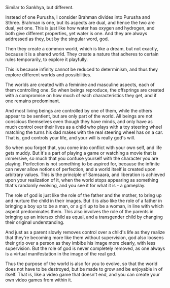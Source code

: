 Similar to Sankhya, but different.

Instead of one Purusha, I consider Brahman divides into Purusha and Sthree. Brahman is one, but its aspects are dual, and hence the two are dual, yet one. This is just like how water has oxygen and hydrogen, and both give different properties, yet water is one. And they are always addressed as they, but by the singular word, god.

Then they create a common world, which is like a dream, but not exactly, because it is a shared world. They create a nature that adheres to certain rules temporarily, to explore it playfully.

This is because infinity cannot be reduced to determinism, and thus they explore different worlds and possibilities.

The worlds are created with a feminine and masculine aspects, each of them controlling one. So when beings reproduce, the offsprings are created with a compromise on how much of each characteristics they get, and if one remains predominant.

And most living beings are controlled by one of them, while the others appear to be sentient, but are only part of the world. All beings are not conscious themselves even though they have minds, and only have as much control over their lives as a child who plays with a toy steering wheel matching the turns his dad makes with the real steering wheel has on a car. That is, god controls your life, and your will is really god's will.

So when you forget that, you come into conflict with your own self, and life gets muddy. But it's a part of playing a game or watching a movie that is immersive, so much that you confuse yourself with the character you are playing. Perfection is not something to be aspired for, because the infinite can never allow notions of perfection, and a world itself is created upon arbitrary values. This is the principle of Samsaara, and liberation is achieved upon your realization of it, when the world stops appearing as something that's randomly evolving, and you see it for what it is - a gameplay.

The role of god is just like the role of the father and the mother, to bring up and nurture the child in their images. But it is also like the role of a father in bringing a boy up to be a man, or a girl up to be a woman, in line with which aspect predominates them. This also involves the role of the parents in bringing up an intersex child as equal, and a transgender child by changing their original understanding.

And just as a parent slowly removes control over a child's life as they realize that they're becoming more like them without supervision, god also loosens their grip over a person as they imbibe his image more clearly, with less supervision. But the role of god is never completely removed, as one always is a virtual manifestation in the image of the real god.

Thus the purpose of the world is also for you to evolve, so that the world does not have to be destroyed, but be made to grow and be enjoyable in of itself. That is, like a video game that doesn't end, and you can create your own video games from within it.

